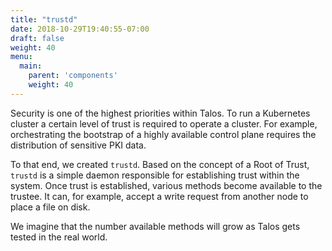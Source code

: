 ```yaml
---
title: "trustd"
date: 2018-10-29T19:40:55-07:00
draft: false
weight: 40
menu:
  main:
    parent: 'components'
    weight: 40
---
```


Security is one of the highest priorities within Talos.
To run a Kubernetes cluster a certain level of trust is required to operate a cluster.
For example, orchestrating the bootstrap of a highly available control plane requires the distribution of sensitive PKI data.

To that end, we created `trustd`.
Based on the concept of a Root of Trust, `trustd` is a simple daemon responsible for establishing trust within the system.
Once trust is established, various methods become available to the trustee.
It can, for example, accept a write request from another node to place a file on disk.

We imagine that the number available methods will grow as Talos gets tested in the real world.
